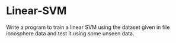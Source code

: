 # Linear-SVM
Write a program to train a linear SVM using the dataset given in file ionosphere.data and test it using some unseen data.
